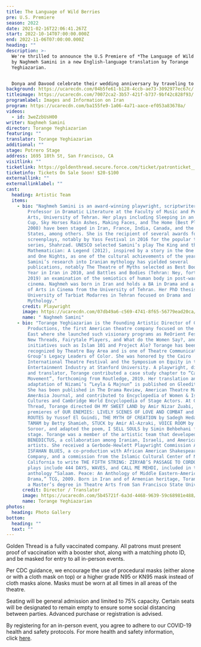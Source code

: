 ```yaml
---
title: The Language of Wild Berries
pre: U.S. Premiere
season: 2022
date: 2021-02-16T22:06:41.267Z
start: 2022-10-14T07:00:00.000Z
end: 2022-11-06T07:00:00.000Z
heading: ""
description: >-
  We're thrilled to announce the U.S Premiere of *The Language of Wild Berries*
  by Naghmeh Samini in a new English-language translation by Torange
  Yeghiazarian. 


  Donya and Davood celebrate their wedding anniversary by traveling to the same sea side town where they spent their honeymoon. But on this trip, their 10th anniversary, a mysterious young man is following them. Who is he? What does he want? Trying to solve the mystery of the young man throws Donya and Davood into a time warp recalling their past nine anniversary trips. They remember what they have forgotten. But will that be enough to save their marriage? The past, present, and future collide in **Naghmeh Samini**’s touching play, offering a rare glimpse into the lives of contemporary Iranians.
background: https://ucarecdn.com/04b5fe61-b128-4ccb-ae73-3092977ec67c/
titleimage: https://ucarecdn.com/70072ca2-3b57-421f-b737-9bf42c828f93/
programlabel: Images and Information on Iran
program: https://ucarecdn.com/ba155fe9-1a06-4a71-aace-ef053a83678a/
videos:
  - id: 3weZzbUsH00
writer: Naghmeh Samini
director: Torange Yeghiazarian
featuring: ""
translator: Torange Yeghiazarian
additional: ""
stage: Potrero Stage
address: 1695 18th St, San Francisco, CA
visitlink: ""
ticketlink: https://goldenthread.secure.force.com/ticket/patronticket__publicticketapp#/
ticketinfo: Tickets On Sale Soon! $20-$100
externallink: ""
externallinklabel: ""
cast:
  heading: Artistic Team
  items:
    - bio: "Naghmeh Samini is an award-winning playwright, scriptwriter and Assistant
        Professor in Dramatic Literature at the Faculty of Music and Performing
        Arts, University of Tehran. Her plays including Sleeping in an Empty
        Cup, Sky Horses Rain Ashes, Making Faces, and The Home (Best Playwright,
        2008) have been staged in Iran, France, India, Canada, and the United
        States, among others. She is the recipient of several awards for her
        screenplays, notably by Yass Festival in 2016 for the popular television
        series, Shahrzad. UNESCO selected Samini’s play The King and the
        Mathematician: A Legend (2012), inspired by a story in the One Thousand
        and One Nights, as one of the cultural achievements of the year.
        Samini’s research into Iranian mythology has yielded several
        publications, notably The Theatre of Myths selected as Best Book of the
        Year in Iran in 2010, and Battles and Bodies (Tehran: Ney, forthcoming
        2019) an examination of the semiotics of human body in post-war Japanese
        cinema. Naghmeh was born in Iran and holds a BA in Drama and a Masters
        of Arts in Cinema from the University of Tehran. Her PhD thesis at the
        University of Tarbiat Modarres in Tehran focused on Drama and
        Mythology."
      credit: Playwright
      image: https://ucarecdn.com/07db49a6-c569-4741-8f65-56779ead20ca/
      name: " Naghmeh Samini"
    - bio: "Torange Yeghiazarian is the Founding Artistic Director of Golden Thread
        Productions, the first American theatre company focused on the Middle
        East where she launched such visionary programs as ReOrient Festival,
        New Threads, Fairytale Players, and What do the Women Say?, and timely
        initiatives such as Islam 101 and Project Alo? Torange has been
        recognized by Theatre Bay Area and is one of Theatre Communication
        Group’s Legacy Leaders of Color. She was honored by the Cairo
        International Theatre Festival and the Symposium on Equity in the
        Entertainment Industry at Stanford University. A playwright, director,
        and translator, Torange contributed a case study chapter to “Casting a
        Movement”, forthcoming from Routledge, 2019. Her translation and stage
        adaptation of Nizami’s “Leyla & Majnun” is published on Gleeditions.com.
        She has been published in The Drama Review, American Theatre Magazine,
        AmerAsia Journal, and contributed to Encyclopedia of Women & Islamic
        Cultures and Cambridge World Encyclopedia of Stage Actors. At Golden
        Thread, Torange directed OH MY SWEET LAND by Amir Nizar Zuabi, and the
        premieres of OUR ENEMIES: LIVELY SCENES OF LOVE AND COMBAT and SCENIC
        ROUTES by Yussef El Guindi, THE MYTH OF CREATION by Sadegh Hedayat,
        TAMAM by Betty Shamieh, STUCK by Amir Al-Azraki, VOICE ROOM by Reza
        Soroor, and adapted the poem, I SELL SOULS by Simin Behbehani for the
        stage. Torange was a member of the artistic team that developed
        BENEDICTUS, a collaboration among Iranian, Israeli, and American
        artists. She received a Gerbode-Hewlett Playwright Commission Award for
        ISFAHAN BLUES, a co-production with African American Shakespeare
        Company, and a commission from the Islamic Cultural Center of Northern
        California to write THE FIFTH STRING: ZIRYAB’S PASSAGE TO CORDOBA. Other
        plays include 444 DAYS, WAVES, and CALL ME MEHDI, included in the
        anthology “Salaam. Peace: An Anthology of Middle Eastern-American
        Drama,” TCG, 2009. Born in Iran and of Armenian heritage, Torange holds
        a Master’s degree in Theatre Arts from San Francisco State University."
      credit: Director / Translator
      image: https://ucarecdn.com/5b45721f-6a3d-4468-9639-59c68981e488/-/crop/2968x3264/1079,0/-/preview/
      name: Torange Yeghiazarian
photos:
  heading: Photo Gallery
bottom:
  heading: ""
  text: ""
---
```



Golden Thread is a fully vaccinated company. All patrons must present proof of vaccination with a booster shot, along with a matching photo ID, and be masked for entry to all in-person events.

Per CDC guidance, we encourage the use of procedural masks (either alone or with a cloth mask on top) or a higher grade N95 or KN95 mask instead of cloth masks alone. Masks must be worn at all times in all areas of the theatre.

Seating will be general admission and limited to 75% capacity. Certain seats will be designated to remain empty to ensure some social distancing between parties. Advanced purchase or registration is advised.

By registering for an in-person event, you agree to adhere to our COVID-19 health and safety protocols. For more health and safety information, click [here](https://goldenthread.org/posts/health-safety-protocols/).